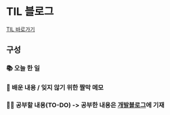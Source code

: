 # TIL 블로그
[TIL 바로가기](https://16junys.github.io/)
## 구성
### 📚 오늘 한 일 
### 📌 배운 내용 / 잊지 않기 위한 짤막 메모
### 🙋‍♀️ 공부할 내용(TO-DO) -> 공부한 내용은 [개발블로그](https://whatsmyinterest.tistory.com/)에 기재